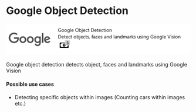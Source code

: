 # Google Object Detection

![](../assets/55.png)

Google object detection detects object, faces and landmarks using Google Vision

#### Possible use cases

* Detecting specific objects within images \(Counting cars within images etc.\)

